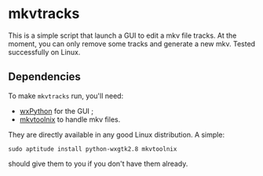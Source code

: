 mkvtracks
=========

This is a simple script that launch a GUI to edit a mkv file tracks.
At the moment, you can only remove some tracks and generate a new mkv.
Tested successfully on Linux.

Dependencies
------------
To make `mkvtracks` run, you'll need:

- [wxPython](http://www.wxpython.org/) for the GUI ;
- [mkvtoolnix](http://www.bunkus.org/videotools/mkvtoolnix/) to handle mkv files.

They are directly available in any good Linux distribution. A simple:

    sudo aptitude install python-wxgtk2.8 mkvtoolnix

should give them to you if you don't have them already.
